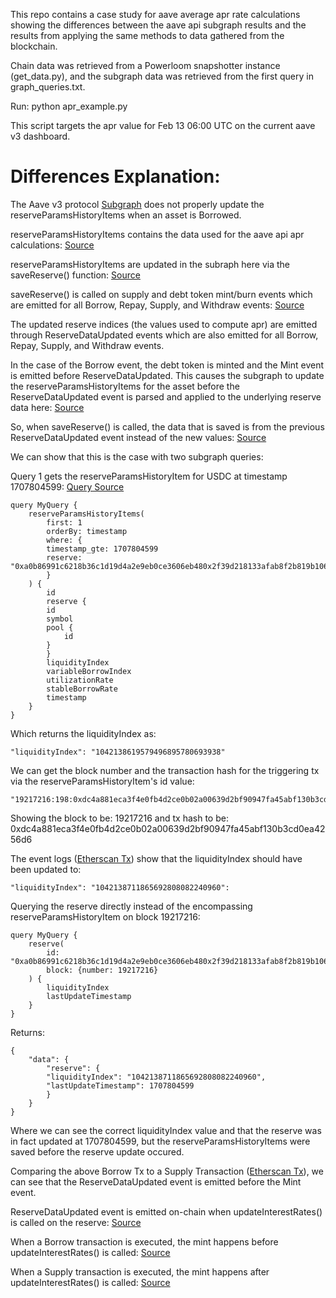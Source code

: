 This repo contains a case study for aave average apr rate calculations showing the differences between the aave api subgraph results and the results from applying the same methods to data gathered from the blockchain.

Chain data was retrieved from a Powerloom snapshotter instance (get_data.py), and the subgraph data was retrieved from the first query in graph_queries.txt.

Run:
    python apr_example.py

This script targets the apr value for Feb 13 06:00 UTC on the current aave v3 dashboard.

# Differences Explanation:
    
The Aave v3 protocol [Subgraph](https://api.thegraph.com/subgraphs/name/aave/protocol-v3/) does not properly update the reserveParamsHistoryItems when an asset is Borrowed.

reserveParamsHistoryItems contains the data used for the aave api apr calculations: [Source](https://github.com/aave/aave-api/blob/70dde8a8119dfbdf33fd0708af18776a794a2b40/src/services/RatesHistory.ts#L55)

reserveParamsHistoryItems are updated in the subraph here via the saveReserve() function: [Source](https://github.com/aave/protocol-subgraphs/blob/bafc1d706e22ac6f0f260d178b1327d20a1b22c5/src/mapping/tokenization/tokenization-v3.ts#L92)

saveReserve() is called on supply and debt token mint/burn events which are emitted for all Borrow, Repay, Supply, and Withdraw events: [Source](https://github.com/aave/protocol-subgraphs/blob/bafc1d706e22ac6f0f260d178b1327d20a1b22c5/src/mapping/tokenization/tokenization-v3.ts#L412)

The updated reserve indices (the values used to compute apr) are emitted through ReserveDataUpdated events which are also emitted for all Borrow, Repay, Supply, and Withdraw events.

In the case of the Borrow event, the debt token is minted and the Mint event is emitted before ReserveDataUpdated. This causes the subgraph to update the reserveParamsHistoryItems for the asset before the ReserveDataUpdated event is parsed and applied to the underlying reserve data here: [Source](https://github.com/aave/protocol-subgraphs/blob/bafc1d706e22ac6f0f260d178b1327d20a1b22c5/src/mapping/lending-pool/v3.ts#L351)

So, when saveReserve() is called, the data that is saved is from the previous ReserveDataUpdated event instead of the new values: [Source](https://github.com/aave/protocol-subgraphs/blob/bafc1d706e22ac6f0f260d178b1327d20a1b22c5/src/mapping/tokenization/tokenization-v3.ts#L128)

We can show that this is the case with two subgraph queries:

Query 1 gets the reserveParamsHistoryItem for USDC at timestamp 1707804599: [Query Source](https://github.com/aave/aave-api/blob/master/src/repositories/subgraph/v2/reserveParamsHistoryItems.queries.ts)

    query MyQuery {
        reserveParamsHistoryItems(
            first: 1
            orderBy: timestamp
            where: {
            timestamp_gte: 1707804599
            reserve: "0xa0b86991c6218b36c1d19d4a2e9eb0ce3606eb480x2f39d218133afab8f2b819b1066c7e434ad94e9e"
            }
        ) {
            id
            reserve {
            id
            symbol
            pool {
                id
            }
            }
            liquidityIndex
            variableBorrowIndex
            utilizationRate
            stableBorrowRate
            timestamp
        }
    }

Which returns the liquidityIndex as: 
    
    "liquidityIndex": "1042138619579496895780693938"

We can get the block number and the transaction hash for the triggering tx via the reserveParamsHistoryItem's id value:

    "19217216:198:0xdc4a881eca3f4e0fb4d2ce0b02a00639d2bf90947fa45abf130b3cd0ea4256d6:591:591"

Showing the block to be: 19217216 and tx hash to be: 0xdc4a881eca3f4e0fb4d2ce0b02a00639d2bf90947fa45abf130b3cd0ea4256d6

The event logs ([Etherscan Tx](https://etherscan.io/tx/0xdc4a881eca3f4e0fb4d2ce0b02a00639d2bf90947fa45abf130b3cd0ea4256d6#eventlog)) show that the liquidityIndex should have been updated to: 

    "liquidityIndex": "1042138711865692808082240960":
    
Querying the reserve directly instead of the encompassing reserveParamsHistoryItem on block 19217216:

    query MyQuery {
        reserve(
            id: "0xa0b86991c6218b36c1d19d4a2e9eb0ce3606eb480x2f39d218133afab8f2b819b1066c7e434ad94e9e"
            block: {number: 19217216}
        ) {
            liquidityIndex
            lastUpdateTimestamp
        }
    }

Returns:

    {
        "data": {
            "reserve": {
            "liquidityIndex": "1042138711865692808082240960",
            "lastUpdateTimestamp": 1707804599
            }
        }
    }

Where we can see the correct liquidityIndex value and that the reserve was in fact updated at 1707804599, but the reserveParamsHistoryItems were saved before the reserve update occured.

Comparing the above Borrow Tx to a Supply Transaction ([Etherscan Tx](https://etherscan.io/tx/0x84f43f6e2026e245d360495ef392f6f4b3ad794adf2331d8080e29225b89c5f6#eventlog)), we can see that the ReserveDataUpdated event is emitted before the Mint event.

ReserveDataUpdated event is emitted on-chain when updateInterestRates() is called on the reserve: [Source](https://github.com/aave/aave-v3-core/blob/6070e82d962d9b12835c88e68210d0e63f08d035/contracts/protocol/libraries/logic/ReserveLogic.sol#L207)

When a Borrow transaction is executed, the mint happens before updateInterestRates() is called: [Source](https://github.com/aave/aave-v3-core/blob/6070e82d962d9b12835c88e68210d0e63f08d035/contracts/protocol/libraries/logic/BorrowLogic.sol#L126)

When a Supply transaction is executed, the mint happens after updateInterestRates() is called: [Source](https://github.com/aave/aave-v3-core/blob/6070e82d962d9b12835c88e68210d0e63f08d035/contracts/protocol/libraries/logic/SupplyLogic.sol#L65)


